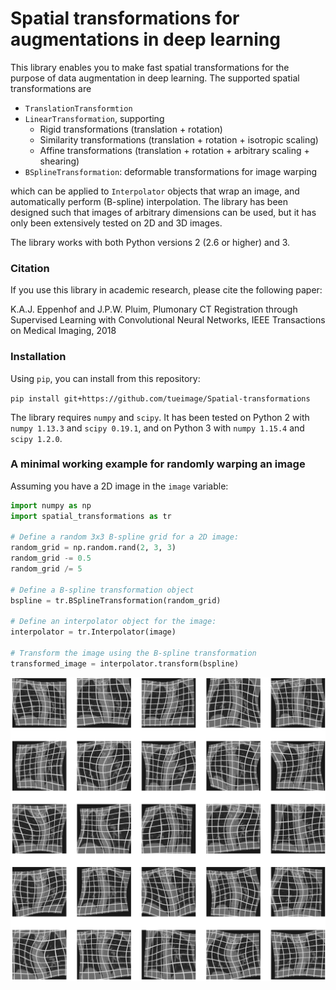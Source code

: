 # Spatial transformations for augmentations in deep learning

This library enables you to make fast spatial transformations for the purpose of data augmentation in deep learning. The supported spatial transformations are

* `TranslationTransformtion`
* `LinearTransformation`, supporting
    * Rigid transformations (translation + rotation)
    * Similarity transformations (translation + rotation + isotropic scaling)
    * Affine transformations (translation + rotation + arbitrary scaling + shearing)
* `BSplineTransformation`: deformable transformations for image warping

which can be applied to `Interpolator` objects that wrap an image, and automatically perform (B-spline) interpolation. The library has been designed such that images of arbitrary dimensions can be used, but it has only been extensively tested on 2D and 3D images.

The library works with both Python versions 2 (2.6 or higher) and 3.


### Citation

If you use this library in academic research, please cite the following paper:

K.A.J. Eppenhof and J.P.W. Pluim, Plumonary CT Registration through Supervised Learning with Convolutional Neural Networks, IEEE Transactions on Medical Imaging, 2018


### Installation

Using `pip`, you can install from this repository:

`pip install git+https://github.com/tueimage/Spatial-transformations`

The library requires `numpy` and `scipy`. It has been tested on Python 2 with `numpy 1.13.3` and `scipy 0.19.1`, and on Python 3 with `numpy 1.15.4` and `scipy 1.2.0`.


### A minimal working example for randomly warping an image

Assuming you have a 2D image in the `image` variable:

```python
import numpy as np
import spatial_transformations as tr

# Define a random 3x3 B-spline grid for a 2D image:
random_grid = np.random.rand(2, 3, 3)
random_grid -= 0.5
random_grid /= 5

# Define a B-spline transformation object
bspline = tr.BSplineTransformation(random_grid)

# Define an interpolator object for the image:
interpolator = tr.Interpolator(image)

# Transform the image using the B-spline transformation
transformed_image = interpolator.transform(bspline)
```

![](examples.png)
